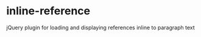inline-reference
================

jQuery plugin for loading and displaying references inline to paragraph text
